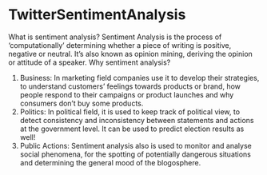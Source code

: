# TwitterSentimentAnalysis
What is sentiment analysis? Sentiment Analysis is the process of ‘computationally’ determining whether a piece of writing is positive, negative or neutral. It’s also known as opinion mining, deriving the opinion or attitude of a speaker. Why sentiment analysis?

1. Business: In marketing field companies use it to develop their strategies, to understand customers’ feelings towards products or brand, how people respond to their campaigns or product launches and why consumers don’t buy some products.
1. Politics: In political field, it is used to keep track of political view, to detect consistency and inconsistency between statements and actions at the government level. It can be used to predict election results as well!
1. Public Actions: Sentiment analysis also is used to monitor and analyse social phenomena, for the spotting of potentially dangerous situations and determining the general mood of the blogosphere.
